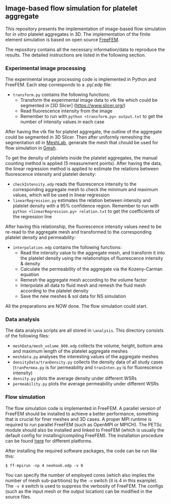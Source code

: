 ## Image-based flow simulation for platelet aggregate

This repository presents the implementation of image-based flow simulation for *in vitro* platelet aggregates in 3D. The implementation of the finite element simulation is based on open source [FreeFEM](https://freefem.org/).

The repository contains all the necessary information/data to reproduce the results. The detailed instructions are listed in the following section.

### Experimental image processing

The experimental image processing code is implemented in Python and FreeFEM. Each step corresponds to a .py/.edp file:

* `transform.py` contains the following functions:
  - Transform the experimental image data to vtk file which could be segmented in [3D Slicer] (https://www.slicer.org/) 
  - Read fluorescence intensity from the image
  - Remember to run with `python <transform.py> output.txt` to get the number of intensity values in each case

After having the vtk file for platelet aggregate, the outline of the aggregate could be segmented in 3D Slicer. Then after uniformly remeshing the segmentation stl in [MeshLab](https://www.meshlab.net/), generate the mesh that chould be used for flow simulation in [Gmsh](https://gmsh.info/). 

To get the density of platelets inside the platelet aggregates, the manual counting method is applied (5 measurement points). After having the data, the linear regression method is applied to estimate the relations between fluorescence intensity and platelet density:
* `checkIntensity.edp` reads the fluorescence intensity to the corresponding aggregate mesh to check the minimum and maximum values, which will be used in linear regression
* `linearRegression.py` estimates the relation between intensity and platelet density with a 95% confidence region. Remember to run with `python <linearRegression.py> relation.txt` to get the coefficients of the regression line

After having this relationship, the fluorescence intensity values need to be re-read to the aggregate mesh and transformed to the corresponding platelet density and permeability:
* `interpolation.edp` contains the following functions:
  - Read the intensity value to the aggregate mesh, and transform it into the platelet density using the relationships of fluorescence intensity & density
  - Calculate the permeability of the aggregate via the Kozeny-Carman equation
  - Remesh the aggregate mesh according to the volume factor
  - Interpolate all data to fluid mesh and remesh the fluid mesh according to the platelet density
  - Save the new meshes & sol data for NS simulation

All the preparations are NOW done. The flow simulation could start.

### Data analysis

The data analysis scripts are all stored in `\analysis`. This directory consists of the following files:
* `meshData/mesh_volume_800.edp` collects the volume, height, bottom area and maximum length of the platelet aggregate meshes
* `meshdata.py` analyses the interesting values of the aggregate meshes
* `densityData/tranDensity.py` collects the density data of all study cases (`tranPermea.py` is for permeability and `tranInten.py` is for fluorescence intensity)
* `density.py` plots the average density under different WSRs
* `permeability.py` plots the average permeability under different WSRs

### Flow simulation
The flow simulation code is implemented in FreeFEM. A parallel version of FreeFEM should be installed to achieve a better performance, something that is crucial for finer meshes and 3D cases. A proper MPI runtime is required to run parallel FreeFEM (such as OpenMPI or MPICH). The PETSc module should also be installed and linked to FreeFEM (which is usually the default config for installing/compiling FreeFEM). The installation procedure can be found [here](https://doc.freefem.org/introduction/installation.html) for different platforms.

After installing the required software packages, the code can be run like this:

`$ ff-mpirun -np 4 neohook.edp -v 0`

You can specify the number of employed cores (which also implies the number of mesh sub-partitions) by the `-n` switch (it is 4 in this example). The `-v 0` switch is used to suppress the verbosity of FreeFEM. The configs (such as the input mesh or the output location) can be modified in the source files.
